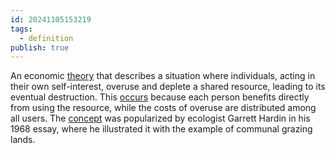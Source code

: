 ```yaml
---
id: 20241105153219
tags:
  - definition
publish: true
---
```

An economic [theory](https://en.wikipedia.org/wiki/Tragedy_of_the_commons) that describes a situation where individuals, acting in their own self-interest, overuse and deplete a shared resource, leading to its eventual destruction. This [occurs](https://www.investopedia.com/terms/t/tragedy-of-the-commons.asp) because each person benefits directly from using the resource, while the costs of overuse are distributed among all users. The [concept](https://en.wikipedia.org/wiki/Tragedy_of_the_commons) was popularized by ecologist Garrett Hardin in his 1968 essay, where he illustrated it with the example of communal grazing lands.